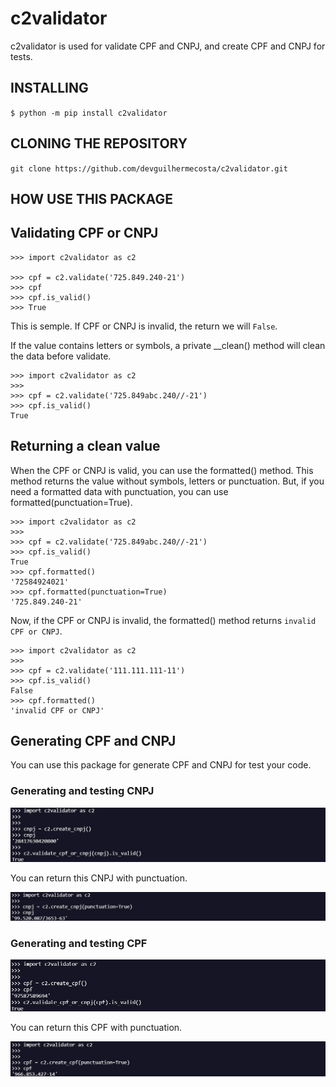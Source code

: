 # c2validator
c2validator is used for validate CPF and CNPJ, and create CPF and CNPJ for tests.

## INSTALLING
`$ python -m pip install c2validator`

## CLONING THE REPOSITORY
`git clone https://github.com/devguilhermecosta/c2validator.git`

## **HOW USE THIS PACKAGE**
## **Validating CPF or CNPJ**

```
>>> import c2validator as c2

>>> cpf = c2.validate('725.849.240-21') 
>>> cpf
>>> cpf.is_valid()
>>> True
```


This is semple.
If CPF or CNPJ is invalid, the return we will `False`.

If the value contains letters or symbols, a private __clean() method will clean the data before validate.

```
>>> import c2validator as c2
>>> 
>>> cpf = c2.validate('725.849abc.240//-21') 
>>> cpf.is_valid()
True
```

## Returning a clean value
When the CPF or CNPJ is valid, you can use the formatted() method.
This method returns the value without symbols, letters or punctuation.
But, if you need a formatted data with punctuation, you can use
formatted(punctuation=True).

```
>>> import c2validator as c2
>>> 
>>> cpf = c2.validate('725.849abc.240//-21') 
>>> cpf.is_valid()
True
>>> cpf.formatted()
'72584924021'
>>> cpf.formatted(punctuation=True) 
'725.849.240-21'
```

Now, if the CPF or CNPJ is invalid, the formatted() method returns `invalid CPF or CNPJ`.

```
>>> import c2validator as c2
>>> 
>>> cpf = c2.validate('111.111.111-11')
>>> cpf.is_valid()
False
>>> cpf.formatted()
'invalid CPF or CNPJ'
```

## **Generating CPF and CNPJ**

You can use this package for generate CPF and CNPJ for test your code.

### Generating and testing CNPJ
  ![generate cnpj](https://github.com/devguilhermecosta/c2validator/blob/main/assets/images/create%20cnpj.jpg)

  You can return this CNPJ with punctuation.

![generate cnpj formatted](https://github.com/devguilhermecosta/c2validator/blob/main/assets/images/create%20cnpj%20formatted.jpg)

### Generating and testing CPF
  ![generate cpf](https://github.com/devguilhermecosta/c2validator/blob/main/assets/images/create%20cpf.jpg)

  You can return this CPF with punctuation.

![generate cpf formatted](https://github.com/devguilhermecosta/c2validator/blob/main/assets/images/create%20cpf%20formatted.jpg)
